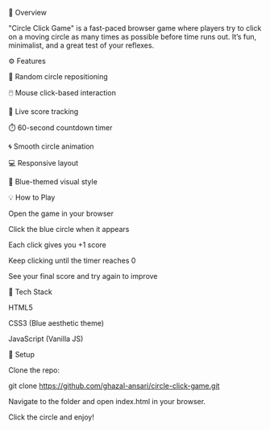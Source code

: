 📌 Overview

"Circle Click Game" is a fast-paced browser game where players try to click on a moving circle as many times as possible before time runs out. It’s fun, minimalist, and a great test of your reflexes.

⚙️ Features

🎯 Random circle repositioning

🖱️ Mouse click-based interaction

🧠 Live score tracking

⏱️ 60-second countdown timer

🌀 Smooth circle animation

💻 Responsive layout

🎨 Blue-themed visual style

💡 How to Play

Open the game in your browser

Click the blue circle when it appears

Each click gives you +1 score

Keep clicking until the timer reaches 0

See your final score and try again to improve

🚀 Tech Stack

HTML5

CSS3 (Blue aesthetic theme)

JavaScript (Vanilla JS)

🔧 Setup

Clone the repo:

git clone https://github.com/ghazal-ansari/circle-click-game.git

Navigate to the folder and open index.html in your browser.

Click the circle and enjoy!
